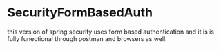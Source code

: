 # SecurityFormBasedAuth
this version of  spring security uses form based authentication and it is is fully funectional through postman and browsers as well.
